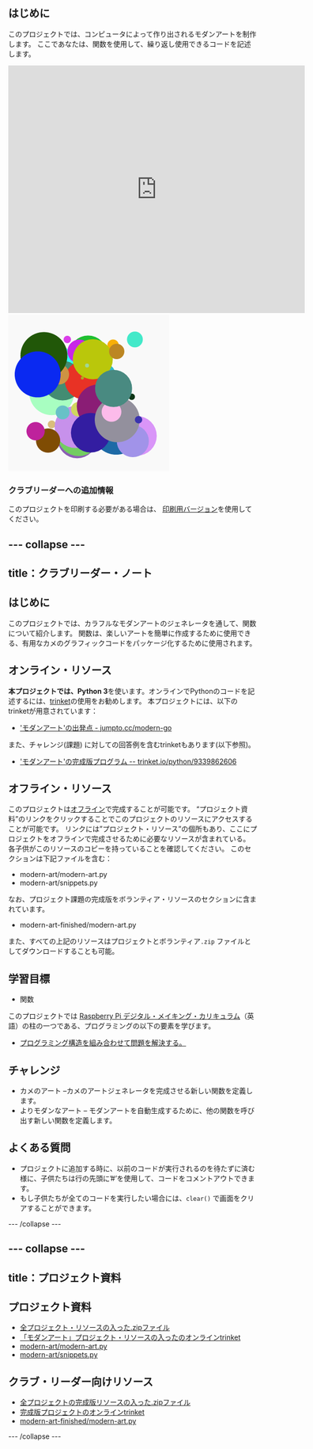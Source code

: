 ## はじめに

このプロジェクトでは、コンピュータによって作り出されるモダンアートを制作します。 ここであなたは、関数を使用して、繰り返し使用できるコードを記述します。

<div class="trinket">
  <iframe src="https://trinket.io/embed/python/47bbc2fc2b?outputOnly=true&start=result" width="600" height="500" frameborder="0" marginwidth="0" marginheight="0" allowfullscreen>
  </iframe>
  <img src="images/modern-finished.png">
</div>

### クラブリーダーへの追加情報

このプロジェクトを印刷する必要がある場合は、 [印刷用バージョン](https://projects.raspberrypi.org/en/projects/modern-art/print)を使用してください。

## \--- collapse \---

## title：クラブリーダー・ノート

## はじめに

このプロジェクトでは、カラフルなモダンアートのジェネレータを通して、関数について紹介します。 関数は、楽しいアートを簡単に作成するために使用できる、有用なカメのグラフィックコードをパッケージ化するために使用されます。

## オンライン・リソース

**本プロジェクトでは、Python 3**を使います。オンラインでPythonのコードを記述するには、[trinket](https://trinket.io/)の使用をお勧めします。 本プロジェクトには、以下のtrinketが用意されています：

* ['モダンアート'の出発点 - jumpto.cc/modern-go](http://jumpto.cc/modern-go)

また、チャレンジ(課題) に対しての回答例を含むtrinketもあります(以下参照)。

* ['モダンアート'の完成版プログラム -- trinket.io/python/9339862606](https://trinket.io/python/9339862606)

## オフライン・リソース

このプロジェクトは[オフライン](https://www.codeclubprojects.org/en-GB/resources/python-working-offline/)で完成することが可能です。 “プロジェクト資料”のリンクをクリックすることでこのプロジェクトのリソースにアクセスすることが可能です。 リンクには”プロジェクト・リソース”の個所もあり、ここにプロジェクトをオフラインで完成させるために必要なリソースが含まれている。 各子供がこのリソースのコピーを持っていることを確認してください。 このセクションは下記ファイルを含む：

* modern-art/modern-art.py
* modern-art/snippets.py

なお、プロジェクト課題の完成版をボランティア・リソースのセクションに含まれています。

* modern-art-finished/modern-art.py

また、すべての上記のリソースはプロジェクトとボランティア`.zip` ファイルとしてダウンロードすることも可能。

## 学習目標

* 関数

このプロジェクトでは [Raspberry Pi デジタル・メイキング・カリキュラム](http://rpf.io/curriculum)（英語）の柱の一つである、プログラミングの以下の要素を学びます。

* [プログラミング構造を組み合わせて問題を解決する。](https://www.raspberrypi.org/curriculum/programming/builder)

## チャレンジ

* カメのアート –カメのアートジェネレータを完成させる新しい関数を定義します。
* よりモダンなアート – モダンアートを自動生成するために、他の関数を呼び出す新しい関数を定義します。 

## よくある質問

* プロジェクトに追加する時に、以前のコードが実行されるのを待たずに済む様に、子供たちは行の先頭に’#’を使用して、コードをコメントアウトできます。 
* もし子供たちが全てのコードを実行したい場合には、`clear()` で画面をクリアすることができます。 

\--- /collapse \---

## \--- collapse \---

## title：プロジェクト資料

## プロジェクト資料

* [全プロジェクト・リソースの入った.zipファイル](resources/modern-art-project-resources.zip)
* [「モダンアート」プロジェクト・リソースの入ったのオンラインtrinket](http://jumpto.cc/modern-go)
* [modern-art/modern-art.py](resources/modern-art-modern-art.py)
* [modern-art/snippets.py](resources/modern-art-snippets.py)

## クラブ・リーダー向けリソース

* [全プロジェクトの完成版リソースの入った.zipファイル](resources/modern-art-volunteer-resources.zip)
* [完成版プロジェクトのオンラインtrinket](https://trinket.io/python/47bbc2fc2b)
* [modern-art-finished/modern-art.py](resources/modern-art-finished-modern-art.py)

\--- /collapse \---